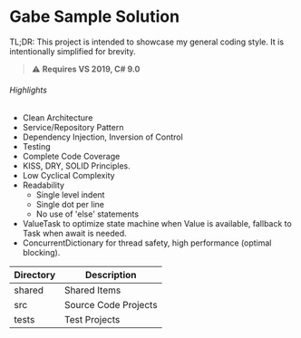 # Gabe Sample Solution

TL;DR: This project is intended to showcase my general coding style.  It is intentionally simplified for brevity.  

> :warning: **Requires VS 2019, C# 9.0**


###### Highlights
- Clean Architecture
- Service/Repository Pattern
- Dependency Injection, Inversion of Control
- Testing
- Complete Code Coverage
- KISS, DRY, SOLID Principles.
- Low Cyclical Complexity
- Readability
  - Single level indent
  - Single dot per line
  - No use of 'else' statements
- ValueTask to optimize state machine when Value is available, fallback to Task when await is needed.
- ConcurrentDictionary for thread safety, high performance (optimal blocking).

| Directory | Description |
| --- | --- |
| shared | Shared Items |
| src | Source Code Projects |
| tests | Test Projects |

